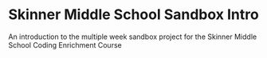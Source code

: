 # Skinner Middle School Sandbox Intro

An introduction to the multiple week sandbox project for the Skinner Middle School Coding Enrichment Course
